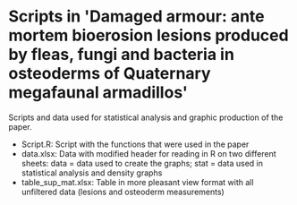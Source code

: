 # Scripts in 'Damaged armour: ante mortem bioerosion lesions produced by fleas, fungi and bacteria in osteoderms of Quaternary megafaunal armadillos'
Scripts and data used for statistical analysis and graphic production of the paper.


- Script.R: Script with the functions that were used in the paper
- data.xlsx: Data with modified header for reading in R on two different sheets: data = data used to create the graphs; stat = data used in statistical analysis and density graphs
- table_sup_mat.xlsx: Table in more pleasant view format with all unfiltered data (lesions and osteoderm measurements)

